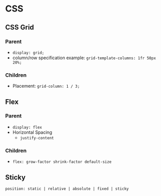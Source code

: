 # CSS

## CSS Grid

### Parent

- `display: grid;`
- column/row specification example: `grid-template-columns: 1fr 50px 20%;`

### Children

- Placement: `grid-column: 1 / 3;`


## Flex

### Parent

- `display: flex`
- Horizontal Spacing
    - `justify-content`

### Children

- `flex: grow-factor shrink-factor default-size`


## Sticky

```
position: static | relative | absolute | fixed | sticky
```
